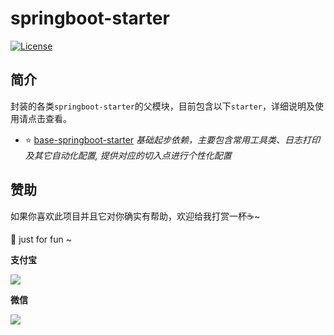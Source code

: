 # springboot-starter

[![License](https://img.shields.io/badge/License-Apache%202.0-blue.svg?label=license)](https://github.com/KimZing/springboot-starter/blob/master/LICENSE)

## 简介

封装的各类`springboot-starter`的父模块，目前包含以下`starter`，详细说明及使用请点击查看。

* :star: [base-springboot-starter](base-springboot-starter) 
    *基础起步依赖，主要包含常用工具类、日志打印及其它自动化配置, 提供对应的切入点进行个性化配置*

## 赞助

如果你喜欢此项目并且它对你确实有帮助，欢迎给我打赏一杯:coffee:~ 

:chicken: just for fun ~

**支付宝**

![](http://images.kimzing.com/images/1.png?x-oss-process=style/resize)

**微信**

![](http://images.kimzing.com/images/2.png?x-oss-process=style/resize)
